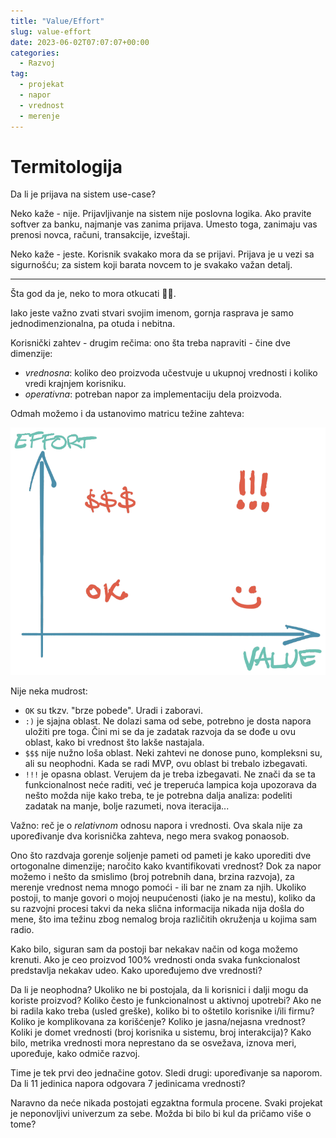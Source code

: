 ```yaml
---
title: "Value/Effort"
slug: value-effort
date: 2023-06-02T07:07:07+00:00
categories:
  - Razvoj
tag:
  - projekat
  - napor
  - vrednost
  - merenje
---
```


# Termitologija

Da li je prijava na sistem use-case?

<!--more-->

Neko kaže - nije. Prijavljivanje na sistem nije poslovna logika. Ako pravite softver za banku, najmanje vas zanima prijava. Umesto toga, zanimaju vas prenosi novca, računi, transakcije, izveštaji.

Neko kaže - jeste. Korisnik svakako mora da se prijavi. Prijava je u vezi sa sigurnošću; za sistem koji barata novcem to je svakako važan detalj.

----

Šta god da je, neko to mora otkucati 🤷‍♀️.

Iako jeste važno zvati stvari svojim imenom, gornja rasprava je samo jednodimenzionalna, pa otuda i nebitna.

Korisnički zahtev - drugim rečima: ono šta treba napraviti - čine dve dimenzije:

- _vrednosna_: koliko deo proizvoda učestvuje u ukupnoj vrednosti i koliko vredi krajnjem korisniku.
- _operativna_: potreban napor za implementaciju dela proizvoda.

Odmah možemo i da ustanovimo matricu težine zahteva:

![](valeff.png)

Nije neka mudrost:

+ `OK` su tkzv. "brze pobede". Uradi i zaboravi.
+ `:)` je sjajna oblast. Ne dolazi sama od sebe, potrebno je dosta napora uložiti pre toga. Čini mi se da je zadatak razvoja da se dođe u ovu oblast, kako bi vrednost što lakše nastajala.
+ `$$$` nije nužno loša oblast. Neki zahtevi ne donose puno, kompleksni su, ali su neophodni. Kada se radi MVP, ovu oblast bi trebalo izbegavati.
+ `!!!` je opasna oblast. Verujem da je treba izbegavati. Ne znači da se ta funkcionalnost neće raditi, već je treperuća lampica koja upozorava da nešto možda nije kako treba, te je potrebna dalja analiza: podeliti zadatak na manje, bolje razumeti, nova iteracija...

Važno: reč je o _relativnom_ odnosu napora i vrednosti. Ova skala nije za upoređivanje dva korisnička zahteva, nego mera svakog ponaosob.

Ono što razdvaja gorenje soljenje pameti od pameti je kako uporediti dve ortogonalne dimenzije; naročito kako kvantifikovati vrednost? Dok za napor možemo i nešto da smislimo (broj potrebnih dana, brzina razvoja), za merenje vrednost nema mnogo pomoći - ili bar ne znam za njih. Ukoliko postoji, to manje govori o mojoj neupućenosti (iako je na mestu), koliko da su razvojni procesi takvi da neka slična informacija nikada nija došla do mene, što ima težinu zbog nemalog broja različitih okruženja u kojima sam radio.

Kako bilo, siguran sam da postoji bar nekakav način od koga možemo krenuti. Ako je ceo proizvod 100% vrednosti onda svaka funkcionalost predstavlja nekakav udeo. Kako upoređujemo dve vrednosti?

Da li je neophodna? Ukoliko ne bi postojala, da li korisnici i dalji mogu da koriste proizvod? Koliko često je funkcionalnost u aktivnoj upotrebi? Ako ne bi radila kako treba (usled greške), koliko bi to oštetilo korisnike i/ili firmu? Koliko je komplikovana za korišćenje? Koliko je jasna/nejasna vrednost? Koliki je domet vrednosti (broj korisnika u sistemu, broj interakcija)? Kako bilo, metrika vrednosti mora neprestano da se osvežava, iznova meri, upoređuje, kako odmiče razvoj.

Time je tek prvi deo jednačine gotov. Sledi drugi: upoređivanje sa naporom. Da li 11 jedinica napora odgovara 7 jedinicama vrednosti?

Naravno da neće nikada postojati egzaktna formula procene. Svaki projekat je neponovljivi univerzum za sebe. Možda bi bilo bi kul da pričamo više o tome?

